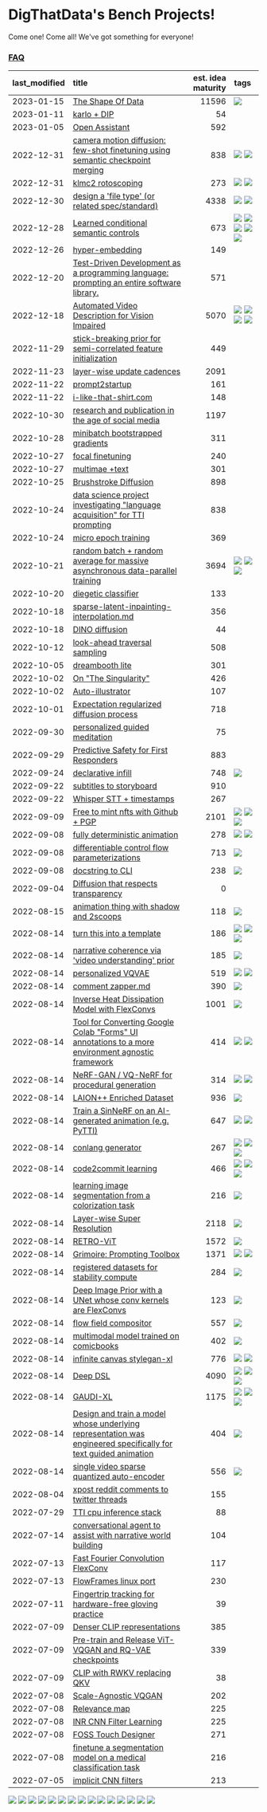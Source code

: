 # DigThatData's Bench Projects!

Come one! Come all! We've got something for everyone!

### [FAQ](https://github.com/dmarx/bench-warmers/blob/main/FAQ.md)

|last_modified|title|est. idea maturity|tags
|:---|:---|---:|:---|
|2023-01-15|[The Shape Of Data](the_shape_of_data.md)|11596|![](https://img.shields.io/badge/tag-publication-72fcc)|
|2023-01-11|[karlo + DIP](karlo-dip.md)|54||
|2023-01-05|[Open Assistant](open-assistant.md)|592||
|2022-12-31|[camera motion diffusion: few-shot finetuning using semantic checkpoint merging](residual_checkpoint_finetune_for_motion_transfer.md)|838|![](https://img.shields.io/badge/tag-animation-61717a) ![](https://img.shields.io/badge/tag-experimental-9bf4b7)|
|2022-12-31|[klmc2 rotoscoping](klmc2_rotoscoping.md)|273|![](https://img.shields.io/badge/tag-animation-61717a) ![](https://img.shields.io/badge/tag-tooling-c5d714)|
|2022-12-30|[design a 'file type' (or related spec/standard)](filetype-for-ai-art-and-animation.md)|4338|![](https://img.shields.io/badge/tag-animation-61717a) ![](https://img.shields.io/badge/tag-tooling-c5d714)|
|2022-12-28|[Learned conditional semantic controls](learned-conditional-semantic-controls.md)|673|![](https://img.shields.io/badge/tag-animation-61717a) ![](https://img.shields.io/badge/tag-colab-6f4790) ![](https://img.shields.io/badge/tag-experimental-9bf4b7) ![](https://img.shields.io/badge/tag-prompting-473080) ![](https://img.shields.io/badge/tag-tooling-c5d714)|
|2022-12-26|[hyper-embedding](hyperembedding.md)|149||
|2022-12-20|[Test-Driven Development as a programming language: prompting an entire software library.](tdd_is_2_op.md)|571||
|2022-12-18|[Automated Video Description for Vision Impaired](automated-video-description.md)|5070|![](https://img.shields.io/badge/tag-accessibility-25a9f1) ![](https://img.shields.io/badge/tag-dataset-e2851f) ![](https://img.shields.io/badge/tag-foundation-0fcaa) ![](https://img.shields.io/badge/tag-publicgood-84f8cf)|
|2022-11-29|[stick-breaking prior for semi-correlated feature initialization](stickbreaking-init.md)|449||
|2022-11-23|[layer-wise update cadences](layer-wise-update-cadences.md)|2091||
|2022-11-22|[prompt2startup](prompt2startup.md)|161||
|2022-11-22|[i-like-that-shirt.com](ilikethatshirt.com.md)|148||
|2022-10-30|[research and publication in the age of social media](research-and-social.md)|1197||
|2022-10-28|[minibatch bootstrapped gradients](minibatch-bootstrapped-gradients.md)|311||
|2022-10-27|[focal finetuning](focal_finetuning.md)|240||
|2022-10-27|[multimae +text](multimae_w_text.md)|301||
|2022-10-25|[Brushstroke Diffusion](brushstroke-diffusion.md)|898||
|2022-10-24|[data science project investigating "language acquisition" for TTI prompting](tti_language_aqcuisition.md)|838||
|2022-10-24|[micro epoch training](micro-epoch.md)|369||
|2022-10-21|[random batch + random average for massive asynchronous data-parallel training](async-evolutionary-ddp.md)|3694|![](https://img.shields.io/badge/tag-experimental-9bf4b7) ![](https://img.shields.io/badge/tag-foundation-0fcaa) ![](https://img.shields.io/badge/tag-tooling-c5d714)|
|2022-10-20|[diegetic classifier](diegetic-classifier.md)|133||
|2022-10-18|[sparse-latent-inpainting-interpolation.md](sparse-latent-inpainting-interpolation.md)|356||
|2022-10-18|[DINO diffusion](DINO-diffusion.md)|44||
|2022-10-12|[look-ahead traversal sampling](look-ahead-traversal-sampling.md)|508||
|2022-10-05|[dreambooth lite](dreambooth-lite.md)|301||
|2022-10-02|[On "The Singularity"](alternative-perspective-on-the-singularity.md)|426||
|2022-10-02|[Auto-illustrator](auto-illustrator.md)|107||
|2022-10-01|[Expectation regularized diffusion process](expectation-regularized-diffusion.md)|718||
|2022-09-30|[personalized guided meditation](personalized-guided-meditation.md)|75||
|2022-09-29|[Predictive Safety for First Responders](safety-officer.md)|883||
|2022-09-24|[declarative infill](declarative-infill.md)|748|![](https://img.shields.io/badge/tag-experimental-9bf4b7)|
|2022-09-22|[subtitles to storyboard](subtitles-to-storyboard.md)|910||
|2022-09-22|[Whisper STT + timestamps](whisper-stt-plus-timestamps.md)|267||
|2022-09-09|[Free to mint nfts with Github + PGP](free-to-mint-nfts_git_plus_pgp.md)|2101|![](https://img.shields.io/badge/tag-publicgood-84f8cf) ![](https://img.shields.io/badge/tag-tooling-c5d714) ![](https://img.shields.io/badge/tag-wip-a168f4)|
|2022-09-08|[fully deterministic animation](fully-deterministic-animation.md)|278|![](https://img.shields.io/badge/tag-animation-61717a) ![](https://img.shields.io/badge/tag-experimental-9bf4b7)|
|2022-09-08|[differentiable control flow parameterizations](differentiable-control-flow-parameterizations.md)|713|![](https://img.shields.io/badge/tag-experimental-9bf4b7)|
|2022-09-08|[docstring to CLI](docstring-to-cli.md)|238|![](https://img.shields.io/badge/tag-tooling-c5d714)|
|2022-09-04|[Diffusion that respects transparency](diffusion-that-respects-transparency.md)|0||
|2022-08-15|[animation thing with shadow and 2scoops](shadow-and2scoops-animation-thing.md)|118|![](https://img.shields.io/badge/tag-animation-61717a)|
|2022-08-14|[turn this into a template](benchwarmers-template.md)|186|![](https://img.shields.io/badge/tag-meta-33b5de) ![](https://img.shields.io/badge/tag-tooling-c5d714) ![](https://img.shields.io/badge/tag-wip-a168f4)|
|2022-08-14|[narrative coherence via 'video understanding' prior](narrative_coherence_via_video_understanding_prior.md)|185|![](https://img.shields.io/badge/tag-animation-61717a)|
|2022-08-14|[personalized VQVAE](personalized-vqvae.md)|519|![](https://img.shields.io/badge/tag-experimental-9bf4b7) ![](https://img.shields.io/badge/tag-tooling-c5d714)|
|2022-08-14|[comment zapper.md](comment-zapper.md)|390|![](https://img.shields.io/badge/tag-tooling-c5d714)|
|2022-08-14|[Inverse Heat Dissipation Model with FlexConvs](IHDM_with_FlexConvs.md)|1001|![](https://img.shields.io/badge/tag-experimental-9bf4b7)|
|2022-08-14|[Tool for Converting Google Colab "Forms" UI annotations to a more environment agnostic framework](colab-ui-converter.md)|414|![](https://img.shields.io/badge/tag-colab-6f4790) ![](https://img.shields.io/badge/tag-tooling-c5d714)|
|2022-08-14|[NeRF-GAN / VQ-NeRF for procedural generation](nerf-gan.md)|314|![](https://img.shields.io/badge/tag-animation-61717a) ![](https://img.shields.io/badge/tag-nerf-48e52e)|
|2022-08-14|[LAION++ Enriched Dataset](laion-plus-plus.md)|936|![](https://img.shields.io/badge/tag-dataset-e2851f)|
|2022-08-14|[Train a SinNeRF on an AI-generated animation (e.g. PyTTI)](train_a_SinNeRF_on_a_pytti_animation.md)|647|![](https://img.shields.io/badge/tag-animation-61717a) ![](https://img.shields.io/badge/tag-nerf-48e52e)|
|2022-08-14|[conlang generator](conlang_lm.md)|267|![](https://img.shields.io/badge/tag-carp-7ca620) ![](https://img.shields.io/badge/tag-dataset-e2851f) ![](https://img.shields.io/badge/tag-experimental-9bf4b7)|
|2022-08-14|[code2commit learning](code2commit-learning.md)|466|![](https://img.shields.io/badge/tag-carp-7ca620) ![](https://img.shields.io/badge/tag-experimental-9bf4b7) ![](https://img.shields.io/badge/tag-foundation-0fcaa)|
|2022-08-14|[learning image segmentation from a colorization task](learning_image_segmentation_from_a_colorization_task.md)|216|![](https://img.shields.io/badge/tag-experimental-9bf4b7)|
|2022-08-14|[Layer-wise Super Resolution](layerwise-and-objectwise-inpainting-and-super-resolution.md)|2118|![](https://img.shields.io/badge/tag-experimental-9bf4b7)|
|2022-08-14|[RETRO-ViT](RETRO-ViT.md)|1572|![](https://img.shields.io/badge/tag-experimental-9bf4b7)|
|2022-08-14|[Grimoire: Prompting Toolbox](grimoire.md)|1371|![](https://img.shields.io/badge/tag-prompting-473080) ![](https://img.shields.io/badge/tag-tooling-c5d714)|
|2022-08-14|[registered datasets for stability compute](registered-datasets-for-sstability-compute.md)|284|![](https://img.shields.io/badge/tag-stability-4b9e32)|
|2022-08-14|[Deep Image Prior with a UNet whose conv kernels are FlexConvs](FlexConv_DIP.md)|123|![](https://img.shields.io/badge/tag-experimental-9bf4b7)|
|2022-08-14|[flow field compositor](flow-field-compositor.md)|557|![](https://img.shields.io/badge/tag-tooling-c5d714)|
|2022-08-14|[multimodal model trained on comicbooks](multimodal-model-trained-on-comicbooks.md)|402|![](https://img.shields.io/badge/tag-foundation-0fcaa)|
|2022-08-14|[infinite canvas stylegan-xl](infinite-canvas-stylegan-xl.md)|776|![](https://img.shields.io/badge/tag-animation-61717a) ![](https://img.shields.io/badge/tag-experimental-9bf4b7)|
|2022-08-14|[Deep DSL](multistage-unsupervised-deep-DSL-learning-from-prompts-data.md)|4090|![](https://img.shields.io/badge/tag-experimental-9bf4b7) ![](https://img.shields.io/badge/tag-prompting-473080) ![](https://img.shields.io/badge/tag-tooling-c5d714)|
|2022-08-14|[GAUDI-XL](gaudi-xl.md)|1175|![](https://img.shields.io/badge/tag-animation-61717a) ![](https://img.shields.io/badge/tag-experimental-9bf4b7) ![](https://img.shields.io/badge/tag-foundation-0fcaa)|
|2022-08-14|[Design and train a model whose underlying representation was engineered specifically for text guided animation](image-model-designed-for-clip-guided-animation.md)|404|![](https://img.shields.io/badge/tag-animation-61717a)|
|2022-08-14|[single video sparse quantized auto-encoder](single_video_sparse_quantized_auto-encoder.md)|556|![](https://img.shields.io/badge/tag-animation-61717a)|
|2022-08-04|[xpost reddit comments to twitter threads](reddit2twitter.md)|155||
|2022-07-29|[TTI cpu inference stack](TTI-cpu-inference-stack.md)|88||
|2022-07-14|[conversational agent to assist with narrative world building](world-building-agent.md)|104||
|2022-07-13|[Fast Fourier Convolution FlexConv](FFC-Flexconv.md)|117||
|2022-07-13|[FlowFrames linux port](flowframes-linux-port.md)|230||
|2022-07-11|[Fingertrip tracking for hardware-free gloving practice](fingertrip_tracking_for_hardware_free_gloveing_practice.md)|39||
|2022-07-09|[Denser CLIP representations](denser-CLIP.md)|385||
|2022-07-09|[Pre-train and Release ViT-VQGAN and RQ-VAE checkpoints](pretrained_vit-vqgan_checkpoints.md)|339||
|2022-07-09|[CLIP with RWKV replacing QKV](RWKV-CLIP.md)|38||
|2022-07-08|[Scale-Agnostic VQGAN](scale-agnostic_VQGAN.md)|202||
|2022-07-08|[Relevance map](Relevance_map.md)|225||
|2022-07-08|[INR CNN Filter Learning](INR_CNN_filter_learning.md)|225||
|2022-07-08|[FOSS Touch Designer](FOSS_touch_designer.md)|271||
|2022-07-08|[finetune a segmentation model on a medical classification task](finetune_a_segmentation_model_on_a_medical_classification_task.md)|216||
|2022-07-05|[implicit CNN filters](implicit-cnn-filters.md)|213||

![](https://img.shields.io/badge/tag-tooling-c5d714) ![](https://img.shields.io/badge/tag-publicgood-84f8cf) ![](https://img.shields.io/badge/tag-experimental-9bf4b7) ![](https://img.shields.io/badge/tag-colab-6f4790) ![](https://img.shields.io/badge/tag-prompting-473080) ![](https://img.shields.io/badge/tag-stability-4b9e32) ![](https://img.shields.io/badge/tag-accessibility-25a9f1) ![](https://img.shields.io/badge/tag-meta-33b5de) ![](https://img.shields.io/badge/tag-wip-a168f4) ![](https://img.shields.io/badge/tag-dataset-e2851f) ![](https://img.shields.io/badge/tag-publication-72fcc) ![](https://img.shields.io/badge/tag-foundation-0fcaa) ![](https://img.shields.io/badge/tag-carp-7ca620) ![](https://img.shields.io/badge/tag-animation-61717a) ![](https://img.shields.io/badge/tag-nerf-48e52e)
